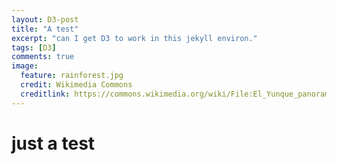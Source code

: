 ```yaml
---
layout: D3-post
title: "A test"
excerpt: "can I get D3 to work in this jekyll environ."
tags: [D3]
comments: true
image:
  feature: rainforest.jpg
  credit: Wikimedia Commons
  creditlink: https://commons.wikimedia.org/wiki/File:El_Yunque_panorama.jpg
---
```


# just a test
  <script>
var ratData = [ 400, 900, 300, 600 ];
var svg = d3.select( "body" )
            .append( "svg" )
              .attr( "width", 500 )
              .attr( "height", 150 );
function drawChart( dataArray ){
    // create a selection
  var selection = svg.selectAll( "rect" )
                       .data( dataArray );
    // create new elements wherever needed                   
    selection.enter()
      .append( "rect" )
      .attr( "x", function(d,i){
        return i*25;
      })
      .attr( "width", 15 )
      .attr( "fill", "#d1c9b8" );
    // set bar heights based on data
    selection
      .attr( "height", function(d){
        return d/10 * 1.5;
      })
      .attr( "y", function(d){
        return 150 - d/10 * 1.5;
      });
    
    // remove any unused bars
    selection.exit()
      .remove();
}
drawChart( ratData );
// Now try opening up the console and calling drawChart() with different data arrays.
// The chart will update with the correct number and size of bars.
// drawChart( [ 200, 300, 400, 500, 600, 700 ] )
// drawChart( [ 800, 700, 600 ] )
// and so on
  </script>